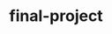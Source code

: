 # final-project
<html>
  <head>
   <title>
     </title>
  </head>
  
  <body>
    
  </body>
  </html>
  
    
